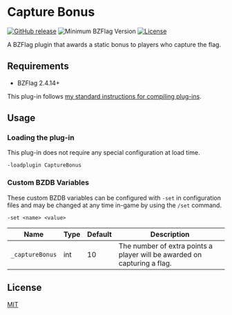 # Capture Bonus

[![GitHub release](https://img.shields.io/github/release/allejo/CaptureBonus.svg)](https://github.com/allejo/CaptureBonus/releases/latest)
![Minimum BZFlag Version](https://img.shields.io/badge/BZFlag-v2.4.14+-blue.svg)
[![License](https://img.shields.io/github/license/allejo/CaptureBonus.svg)](LICENSE.md)

A BZFlag plugin that awards a static bonus to players who capture the flag.

## Requirements

- BZFlag 2.4.14+

This plug-in follows [my standard instructions for compiling plug-ins](https://github.com/allejo/docs.allejo.io/wiki/BZFlag-Plug-in-Distribution).

## Usage

### Loading the plug-in

This plug-in does not require any special configuration at load time.

```
-loadplugin CaptureBonus

```

### Custom BZDB Variables

These custom BZDB variables can be configured with `-set` in configuration files and may be changed at any time in-game by using the `/set` command.

```
-set <name> <value>
```

| Name | Type | Default | Description |
| ---- | ---- | ------- | ----------- |
| `_captureBonus` | int | 10 | The number of extra points a player will be awarded on capturing a flag. |

## License

[MIT](LICENSE.md)
